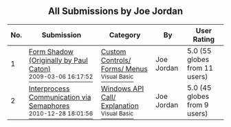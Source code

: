 ﻿<div align="center">

## All Submissions by Joe Jordan

</div>

No.  | Submission | Category | By   | User Rating
---- | ---------- | -------- | ---- | -----------
1 | [Form Shadow \(Originally by Paul Caton\)<br /><sup>2009-03-06 16:17:52</sup>](https://github.com/Planet-Source-Code/joe-jordan-form-shadow-originally-by-paul-caton__1-71844) | [Custom Controls/ Forms/  Menus<br /><sup>Visual Basic</sup>](../ByCategory/custom-controls-forms-menus__1-4.md) | Joe Jordan | 5.0 (55 globes from 11 users)
2 | [Interprocess Communication via Semaphores<br /><sup>2010-12-28 18:01:56</sup>](https://github.com/Planet-Source-Code/joe-jordan-interprocess-communication-via-semaphores__1-73623) | [Windows API Call/ Explanation<br /><sup>Visual Basic</sup>](../ByCategory/windows-api-call-explanation__1-39.md) | Joe Jordan | 5.0 (45 globes from 9 users)
